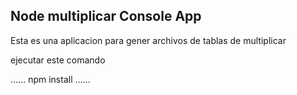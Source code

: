 ## Node multiplicar Console App
Esta es una aplicacion para gener archivos de tablas
de multiplicar

ejecutar este comando

......
npm install
......